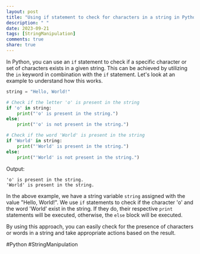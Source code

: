```yaml
---
layout: post
title: "Using if statement to check for characters in a string in Python"
description: " "
date: 2023-09-21
tags: [StringManipulation]
comments: true
share: true
---
```


In Python, you can use an `if` statement to check if a specific character or set of characters exists in a given string. This can be achieved by utilizing the `in` keyword in combination with the `if` statement. Let's look at an example to understand how this works.

```python
string = "Hello, World!"

# Check if the letter 'o' is present in the string
if 'o' in string:
    print("'o' is present in the string.")
else:
    print("'o' is not present in the string.")

# Check if the word 'World' is present in the string
if 'World' in string:
    print("'World' is present in the string.")
else:
    print("'World' is not present in the string.")
```

Output:
```
'o' is present in the string.
'World' is present in the string.
```

In the above example, we have a string variable `string` assigned with the value "Hello, World!". We use `if` statements to check if the character 'o' and the word 'World' exist in the string. If they do, their respective `print` statements will be executed, otherwise, the `else` block will be executed.

By using this approach, you can easily check for the presence of characters or words in a string and take appropriate actions based on the result.

#Python #StringManipulation